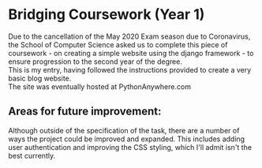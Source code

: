 # Bridging Coursework (Year 1)
Due to the cancellation of the May 2020 Exam season due to Coronavirus, the School of Computer Science asked us to complete this piece of coursework - on creating a simple website
using the django framework - to ensure progression to the second year of the degree. <br>
This is my entry, having followed the instructions provided to create a very basic blog website. <br>
The site was eventually hosted at PythonAnywhere.com
## Areas for future improvement:
Although outside of the specification of the task, there are a number of ways the project could be improved and expanded. This includes adding user authentication and improving
the CSS styling, which I'll admit isn't the best currently.
